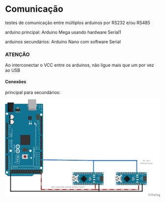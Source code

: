 # Comunicação

testes de comunicação entre múltiplos arduinos por RS232 e/ou RS485



arduino principal: Arduino Mega usando hardware Serial1

arduinos secundários: Arduino Nano com software Serial



### ATENÇÃO

Ao interconectar o VCC entre os arduinos, não ligue mais que um por vez ao USB



#### Conexões

principal para secundários:

![](./img/principal_para_secundarios_bb.jpg)